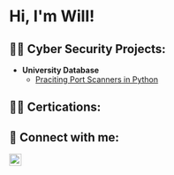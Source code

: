 <h1>Hi, I'm Will! <br/>

<h2>👨‍💻 Cyber Security Projects:</h2>

- <b>University Database</b>
  - [Praciting Port Scanners in Python](https://github.com/WillR1120/WillR1120/blob/main/Port%20Scanner)

<h2>👨‍💻 Certications:</h2>
  

<h2> 🤳 Connect with me:</h2>


[<img align="left" alt="WillRodgers | LinkedIn" width="22px" src="https://cdn.jsdelivr.net/npm/simple-icons@v3/icons/linkedin.svg" />][linkedin]


[linkedin]: https://www.linkedin.com/in/william-rodgers-842081327/


